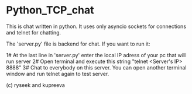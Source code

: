 # Python_TCP_chat
This is chat written in python. It uses only asyncio sockets for connections and telnet for chatting.

The 'server.py' file is backend for chat. If you want to run it:

1# At the last line in 'server.py' enter the local IP adress of your pc that will run server
2# Open terminal and execute this string "telnet <Server's IP> 8888"
3# Chat to everybody on this server. You can open another terminal window and run telnet again to test server.

(c) ryseek and kupreeva


